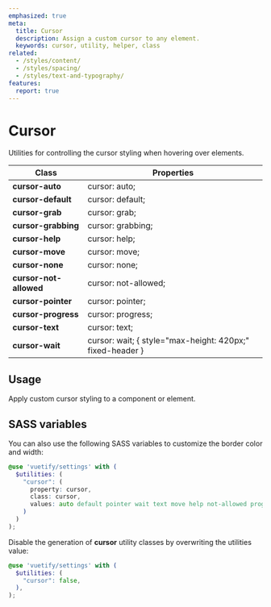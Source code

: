 ```yaml
---
emphasized: true
meta:
  title: Cursor
  description: Assign a custom cursor to any element.
  keywords: cursor, utility, helper, class
related:
  - /styles/content/
  - /styles/spacing/
  - /styles/text-and-typography/
features:
  report: true
---
```


# Cursor

Utilities for controlling the cursor styling when hovering over elements.

<PageFeatures />

| Class | Properties |
| - | - |
| **cursor-auto** | cursor: auto; |
| **cursor-default** | cursor: default; |
| **cursor-grab** | cursor: grab; |
| **cursor-grabbing** | cursor: grabbing; |
| **cursor-help** | cursor: help; |
| **cursor-move** | cursor: move; |
| **cursor-none** | cursor: none; |
| **cursor-not-allowed** | cursor: not-allowed; |
| **cursor-pointer** | cursor: pointer; |
| **cursor-progress** | cursor: progress; |
| **cursor-text** | cursor: text; |
| **cursor-wait** | cursor: wait; { style="max-height: 420px;" fixed-header } |

<PromotedEntry />

## Usage

Apply custom cursor styling to a component or element.

<ExamplesExample file="cursor/usage" />

## SASS variables

You can also use the following SASS variables to customize the border color and width:

```scss { resource="src/styles/settings.scss" }
@use 'vuetify/settings' with (
  $utilities: (
    "cursor": (
      property: cursor,
      class: cursor,
      values: auto default pointer wait text move help not-allowed progress grab grabbing none
    )
  )
);
```

Disable the generation of **cursor** utility classes by overwriting the utilities value:

```scss { resource="src/styles/settings.scss" }
@use 'vuetify/settings' with (
  $utilities: (
    "cursor": false,
  ),
);
```
